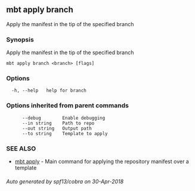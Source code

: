 ## mbt apply branch

Apply the manifest in the tip of the specified branch

### Synopsis


Apply the manifest in the tip of the specified branch

	

```
mbt apply branch <branch> [flags]
```

### Options

```
  -h, --help   help for branch
```

### Options inherited from parent commands

```
      --debug        Enable debugging
      --in string    Path to repo
      --out string   Output path
      --to string    Template to apply
```

### SEE ALSO
* [mbt apply](mbt_apply.md)	 - Main command for applying the repository manifest over a template

###### Auto generated by spf13/cobra on 30-Apr-2018
